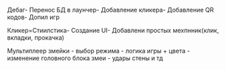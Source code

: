 Дебаг\- Перенос БД в лаунчер\- Добавление кликера- Добавление QR кодов- Допил игр

Кликер=Стиилстика- Создание UI- Добавлени простых мехпнник(клик, вкладки, прокачка)

Мультиплеер змейки - выбор режима - логика игры + цвета - изменение головного блока змеи - удары стены и тд
